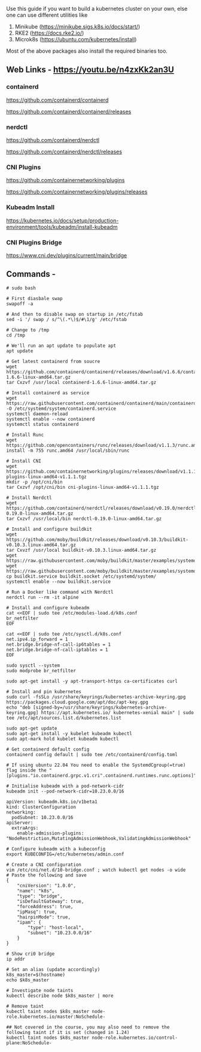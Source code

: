 Use this guide if you want to build a kubernetes cluster on your own, else one can use different utilities like
1. Minikube (https://minikube.sigs.k8s.io/docs/start/)
2. RKE2 (https://docs.rke2.io/)
3. Microk8s (https://ubuntu.com/kubernetes/install)

Most of the above packages also install the required binaries too.

## Web Links - https://youtu.be/n4zxKk2an3U

### containerd

https://github.com/containerd/containerd

https://github.com/containerd/containerd/releases

### nerdctl

https://github.com/containerd/nerdctl

https://github.com/containerd/nerdctl/releases

### CNI Plugins

https://github.com/containernetworking/plugins

https://github.com/containernetworking/plugins/releases

### Kubeadm Install

https://kubernetes.io/docs/setup/production-environment/tools/kubeadm/install-kubeadm

### CNI Plugins Bridge

https://www.cni.dev/plugins/current/main/bridge

## Commands -
```
# sudo bash

# First diasbale swap
swapoff -a

# And then to disable swap on startup in /etc/fstab
sed -i '/ swap / s/^\(.*\)$/#\1/g' /etc/fstab

# Change to /tmp
cd /tmp

# We'll run an apt update to populate apt
apt update

# Get latest containerd from soucre
wget https://github.com/containerd/containerd/releases/download/v1.6.6/containerd-1.6.6-linux-amd64.tar.gz
tar Cxzvf /usr/local containerd-1.6.6-linux-amd64.tar.gz 

# Install containerd as service
wget https://raw.githubusercontent.com/containerd/containerd/main/containerd.service -O /etc/systemd/system/containerd.service
systemctl daemon-reload
systemctl enable --now containerd
systemctl status containerd

# Install Runc
wget https://github.com/opencontainers/runc/releases/download/v1.1.3/runc.amd64
install -m 755 runc.amd64 /usr/local/sbin/runc

# Install CNI
wget https://github.com/containernetworking/plugins/releases/download/v1.1.1/cni-plugins-linux-amd64-v1.1.1.tgz
mkdir -p /opt/cni/bin
tar Cxzvf /opt/cni/bin cni-plugins-linux-amd64-v1.1.1.tgz

# Install Nerdctl
wget https://github.com/containerd/nerdctl/releases/download/v0.19.0/nerdctl-0.19.0-linux-amd64.tar.gz
tar Cxzvf /usr/local/bin nerdctl-0.19.0-linux-amd64.tar.gz

# Install and configure buildkit
wget https://github.com/moby/buildkit/releases/download/v0.10.3/buildkit-v0.10.3.linux-amd64.tar.gz
tar Cxvzf /usr/local buildkit-v0.10.3.linux-amd64.tar.gz 
wget https://raw.githubusercontent.com/moby/buildkit/master/examples/systemd/system/buildkit.service
wget https://raw.githubusercontent.com/moby/buildkit/master/examples/systemd/system/buildkit.socket
cp buildkit.service buildkit.socket /etc/systemd/system/
systemctl enable --now buildkit.service

# Run a Docker like command with Nerdctl
nerdctl run --rm -it alpine

# Install and configure kubeadm
cat <<EOF | sudo tee /etc/modules-load.d/k8s.conf
br_netfilter
EOF

cat <<EOF | sudo tee /etc/sysctl.d/k8s.conf
net.ipv4.ip_forward = 1
net.bridge.bridge-nf-call-ip6tables = 1
net.bridge.bridge-nf-call-iptables = 1
EOF

sudo sysctl --system
sudo modprobe br_netfilter

sudo apt-get install -y apt-transport-https ca-certificates curl

# Install and pin kubernetes
sudo curl -fsSLo /usr/share/keyrings/kubernetes-archive-keyring.gpg https://packages.cloud.google.com/apt/doc/apt-key.gpg
echo "deb [signed-by=/usr/share/keyrings/kubernetes-archive-keyring.gpg] https://apt.kubernetes.io/ kubernetes-xenial main" | sudo tee /etc/apt/sources.list.d/kubernetes.list

sudo apt-get update
sudo apt-get install -y kubelet kubeadm kubectl
sudo apt-mark hold kubelet kubeadm kubectl

# Get containerd default config
containerd config default | sudo tee /etc/containerd/config.toml

# If using ubuntu 22.04 You need to enable the SystemdCgroup(=true) flag inside the " [plugins."io.containerd.grpc.v1.cri".containerd.runtimes.runc.options]"

# Initialise kubeadm with a pod-network-cidr
kubeadm init --pod-network-cidr=10.23.0.0/16

apiVersion: kubeadm.k8s.io/v1beta1
kind: ClusterConfiguration
networking:
  podSubnet: 10.23.0.0/16
apiServer:
  extraArgs:
    enable-admission-plugins: "NodeRestriction,MutatingAdmissionWebhook,ValidatingAdmissionWebhook"

# Configure kubeadm with a kubeconfig
export KUBECONFIG=/etc/kubernetes/admin.conf

# Create a CNI configuration
vim /etc/cni/net.d/10-bridge.conf ; watch kubectl get nodes -o wide
# Paste the following and save
{
    "cniVersion": "1.0.0",
    "name": "k8s",
    "type": "bridge",
    "isDefaultGateway": true,
    "forceAddress": true,
    "ipMasq": true,
    "hairpinMode": true,
    "ipam": {
        "type": "host-local",
        "subnet": "10.23.0.0/16"
    }
}

# Show cri0 bridge
ip addr

# Set an alias (update accordingly)
k8s_master=$(hostname)
echo $k8s_master

# Investigate node taints
kubectl describe node $k8s_master | more

# Remove taint
kubectl taint nodes $k8s_master node-role.kubernetes.io/master:NoSchedule-

## Not covered in the course, you may also need to remove the following taint if it is set (changed in 1.24)
kubectl taint nodes $k8s_master node-role.kubernetes.io/control-plane:NoSchedule-


```

